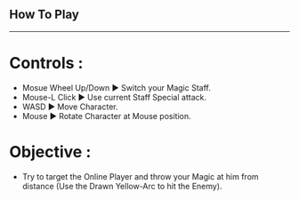 <h2> How To Play </h2>
<hr>

# Controls :
* Mosue Wheel Up/Down ► Switch your Magic Staff.
* Mouse-L Click ► Use current Staff Special attack.
* WASD ► Move Character.
* Mouse  ► Rotate Character at Mouse position.

# Objective :
* Try to target the Online Player and throw your Magic at him from distance (Use the Drawn Yellow-Arc to hit the Enemy).
